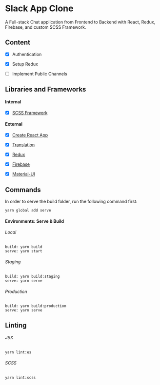 # Slack App Clone
A Full-stack Chat application from Frontend to Backend with React, Redux, Firebase, and custom SCSS Framework.


## Content
- [X] Authentication
- [X] Setup Redux
- [ ] Implement Public Channels


## Libraries and Frameworks
#### Internal
- [X] [SCSS Framework](https://github.com/imransilvake/SCSS-Framework)

#### External 
- [X] [Create React App](https://github.com/facebook/create-react-app)
- [X] [Translation](https://github.com/i18next/react-i18next)
- [X] [Redux](https://redux.js.org/)
- [X] [Firebase](https://firebase.google.com/)
- [X] [Material-UI](https://material-ui.com/)


## Commands
In order to serve the build folder, run the following command first:
```
yarn global add serve
```

#### Environments: Serve & Build
###### Local
```
build: yarn build
serve: yarn start
```

###### Staging
```
build: yarn build:staging
serve: yarn serve
```

###### Production
```
build: yarn build:production
serve: yarn serve
```


## Linting
###### JSX
```
yarn lint:es
```

###### SCSS
```
yarn lint:scss
```
